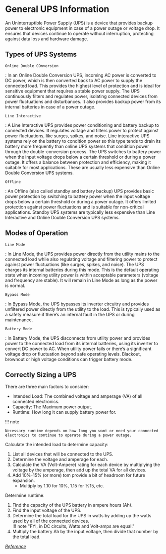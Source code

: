 # General UPS Information

An Uninterruptible Power Supply (UPS) is a device that provides backup power to electronic equipment in case of a power outage or voltage drop. It ensures that devices continue to operate without interruption, protecting against data loss and hardware damage.

## Types of UPS Systems

`Online Double COnversion`

:   In an Online Double Conversion UPS, incoming AC power is converted to DC power, which is then converted back to AC power to supply the connected load. This provides the highest level of protection and is ideal for sensitive equipment that requires a stable power supply. The UPS continuously filters and regulates power, isolating connected devices from power fluctuations and disturbances. It also provides backup power from its internal batteries in case of a power outage.

`Line Interactive`

:   A Line Interactive UPS provides power conditioning and battery backup to connected devices. It regulates voltage and filters power to protect against power fluctuations, like surges, spikes, and noise. Line interactive UPS systems rely on the battery to condition power so this type tends to drain its battery more frequently than online UPS systems that condition power through the double-conversion process. The UPS switches to battery power when the input voltage drops below a certain threshold or during a power outage. It offers a balance between protection and efficiency, making it suitable for most applications. These are usually less expensive than Online Double Conversion UPS systems.

`Offline`

:   An Offline (also called standby and battery backup) UPS provides basic power protection by switching to battery power when the input voltage drops below a certain threshold or during a power outage. It offers limited protection against power fluctuations and is suitable for non-critical applications. Standby UPS systems are typically less expensive than Line Interactive and Online Double Conversion UPS systems.

## Modes of Operation

`Line Mode`

:   In Line Mode, the UPS provides power directly from the utility mains to the connected load while also regulating voltage and filtering power to protect against power fluctuations (like surges, spikes, and noise). The UPS charges its internal batteries during this mode. This is the default operating state when incoming utility power is within acceptable parameters (voltage and frequency are stable). It will remain in Line Mode as long as the power is normal.

`Bypass Mode`

:    In Bypass Mode, the UPS bypasses its inverter circuitry and provides unfiltered power directly from the utility to the load. This is typically used as a safety measure if there’s an internal fault in the UPS or during maintenance. 

`Battery Mode`

:    In Battery Mode, the UPS disconnects from utility power and provides power to the connected load from its internal batteries, using its inverter to convert DC power to AC. When utility power fails or there’s a significant voltage drop or fluctuation beyond safe operating levels. Blackout, brownout or high voltage conditions can trigger battery mode.

## Correctly Sizing a UPS

There are three main factors to consider:

- Intended Load: The combined voltage and amperage (VA) of all connected electronics.
- Capacity: The Maximum power output.
- Runtime: How long it can supply battery power for.

!!! note

    Necessary runtime depends on how long you want or need your connected electronics to continue to operate during a power outage.

Calculate the intended load to determine capacity:

1. List all devices that will be connected to the UPS.
2. Determine the voltage and amperage for each.
3. Calculate the VA (Volt-Ampere) rating for each device by multiplying the voltage by the amperage, then add up the total VA for all devices.
4. Add 10%-15% (or more) tom provide a bit of headroom for future expansion.
    - Multiply by 1.10 for 10%, 1.15 for %15, etc.

Determine runtime:

1. Find the capacity of the UPS battery in ampere hours (Ah).
2. Find the input voltage of the UPS.
3. Determine the total load for the UPS in watts by adding up the watts used by all of the connected devices.</br>
   !!! note "FYI, in DC circuits, Watts and Volt-amps are equal."
4. Multiply the battery Ah by the input voltage, then divide that number by the total load.

[*Reference*](https://www.lifewire.com/size-an-uninterruptible-power-supply-5208486)